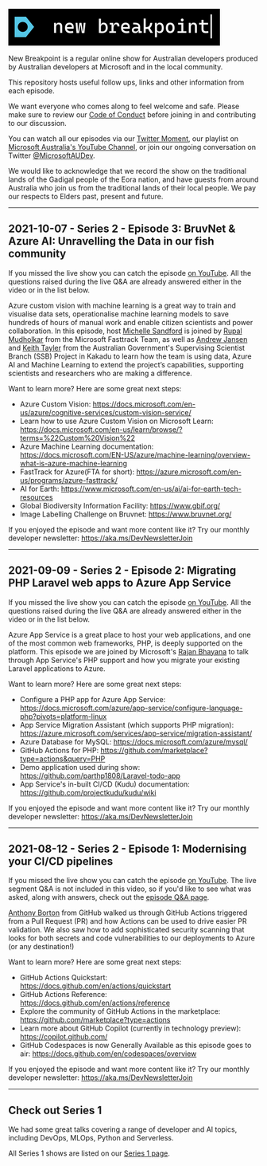 ![new breakpoint logo](media/new-breakpoint.PNG 'new breakpoint logo')

New Breakpoint is a regular online show for Australian developers produced by Australian developers at Microsoft and in the local community.

This repository hosts useful follow ups, links and other information from each episode.

We want everyone who comes along to feel welcome and safe. Please make sure to review our [Code of Conduct](https://docs.microsoft.com/legal/learntv/codeofconduct) before joining in and contributing to our discussion.

You can watch all our episodes via our [Twitter Moment](https://twitter.com/i/events/1385081425146257409), our playlist on [Microsoft Australia's YouTube Channel](https://aka.ms/new-breakpoint/playlist), or join our ongoing conversation on Twitter [@MicrosoftAUDev](https://twitter.com/microsoftaudev).

We would like to acknowledge that we record the show on the traditional lands of the Gadigal people of the Eora nation, and have guests from around Australia who join us from the traditional lands of their local people. We pay our respects to Elders past, present and future.

***

## 2021-10-07 - Series 2 - Episode 3: BruvNet & Azure AI: Unravelling the Data in our fish community

If you missed the live show you can catch the episode [on YouTube](https://youtu.be/<placeholder>). All the questions raised during the live Q&A are already answered either in the video or in the list below.

Azure custom vision with machine learning is a great way to train and visualise data sets, operationalise machine learning models to save hundreds of hours of manual work and enable citizen scientists and power collaboration. In this episode, host [Michelle Sandford](https://www.linkedin.com/in/michellesandford/) is joined by [Rupal Mudholkar](https://www.linkedin.com/in/rupal-thakkar-mudholkar/) from the Microsoft Fasttrack Team, as well as [Andrew Jansen](https://www.linkedin.com/in/andrew-jansen-ecologist/) and [Keith Tayler](https://www.linkedin.com/in/keith-tayler-a4535284/) from the Australian Government's Supervising Scientist Branch (SSB) Project in Kakadu to learn how the team is using data, Azure AI and Machine Learning to extend the project’s capabilities, supporting scientists and researchers who are making a difference. 

Want to learn more? Here are some great next steps:

- Azure Custom Vision: https://docs.microsoft.com/en-us/azure/cognitive-services/custom-vision-service/
- Learn how to use Azure Custom Vision on Microsoft Learn: https://docs.microsoft.com/en-us/learn/browse/?terms=%22Custom%20Vision%22
- Azure Machine Learning documentation: https://docs.microsoft.com/EN-US/azure/machine-learning/overview-what-is-azure-machine-learning
- FastTrack for Azure(FTA for short): https://azure.microsoft.com/en-us/programs/azure-fasttrack/
- AI for Earth: https://www.microsoft.com/en-us/ai/ai-for-earth-tech-resources
- Global Biodiversity Information Facility: https://www.gbif.org/ 
- Image Labelling Challenge on Bruvnet: https://www.bruvnet.org/

If you enjoyed the episode and want more content like it? Try our monthly developer newsletter: https://aka.ms/DevNewsletterJoin

***

## 2021-09-09 - Series 2 - Episode 2: Migrating PHP Laravel web apps to Azure App Service

If you missed the live show you can catch the episode [on YouTube](https://youtu.be/fdaZmUHCamI). All the questions raised during the live Q&A are already answered either in the video or in the list below.

Azure App Service is a great place to host your web applications, and one of the most common web frameworks, PHP, is deeply supported on the platform. This episode we are joined by Microsoft's [Rajan Bhayana](https://www.linkedin.com/in/rajan-bhayana-3933b547/) to talk through App Service's PHP support and how you migrate your existing Laravel applications to Azure. 

Want to learn more? Here are some great next steps:

- Configure a PHP app for Azure App Service: https://docs.microsoft.com/azure/app-service/configure-language-php?pivots=platform-linux
- App Service Migration Assistant (which supports PHP migration): https://azure.microsoft.com/services/app-service/migration-assistant/
- Azure Database for MySQL: https://docs.microsoft.com/azure/mysql/
- GitHub Actions for PHP: https://github.com/marketplace?type=actions&query=PHP
- Demo application used during show: https://github.com/parthp1808/Laravel-todo-app
- App Service's in-built CI/CD (Kudu) documentation: https://github.com/projectkudu/kudu/wiki

If you enjoyed the episode and want more content like it? Try our monthly developer newsletter: https://aka.ms/DevNewsletterJoin

***

## 2021-08-12 - Series 2 - Episode 1: Modernising your CI/CD pipelines

If you missed the live show you can catch the episode [on YouTube](https://youtu.be/OtQh-8mcc4g). The live segment Q&A is not included in this video, so if you'd like to see what was asked, along with answers, check out the [episode Q&A page](S02E01LiveQandA.md).

[Anthony Borton](https://twitter.com/AnthonyBorton) from GitHub walked us through GitHub Actions triggered from a Pull Request (PR) and how Actions can be used to drive easier PR validation. We also saw how to add sophisticated security scanning that looks for both secrets and code vulnerabilities to our deployments to Azure (or any destination!)

Want to learn more? Here are some great next steps:

- GitHub Actions Quickstart: https://docs.github.com/en/actions/quickstart
- GitHub Actions Reference: https://docs.github.com/en/actions/reference
- Explore the community of GitHub Actions in the marketplace: https://github.com/marketplace?type=actions
- Learn more about GitHub Copilot (currently in technology preview): https://copilot.github.com/
- GitHub Codespaces is now Generally Available as this episode goes to air: https://docs.github.com/en/codespaces/overview

If you enjoyed the episode and want more content like it? Try our monthly developer newsletter: https://aka.ms/DevNewsletterJoin

***

## Check out Series 1

We had some great talks covering a range of developer and AI topics, including DevOps, MLOps, Python and Serverless.

All Series 1 shows are listed on our [Series 1 page](series-01.md).
